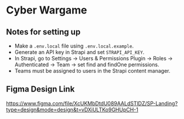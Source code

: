 # Cyber Wargame

## Notes for setting up
- Make a `.env.local` file using `.env.local.example`.
- Generate an API key in Strapi and set `STRAPI_API_KEY`.
- In Strapi, go to Settings -> Users & Permissions Plugin -> Roles -> Authenticated -> Team -> set find and findOne permissions.
- Teams must be assigned to users in the Strapi content manager.

## Figma Design Link 
https://www.figma.com/file/XcUKMbDtdU089AALdSTlDZ/SP-Landing?type=design&mode=design&t=vDXiULTKo9GHUpCH-1

